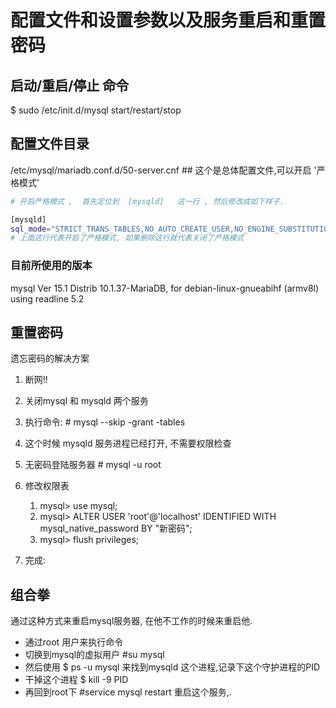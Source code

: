 # 配置文件和设置参数以及服务重启和重置密码

## 启动/重启/停止 命令

$ sudo  /etc/init.d/mysql     start/restart/stop

## 配置文件目录

/etc/mysql/mariadb.conf.d/50-server.cnf       \#\# 这个是总体配置文件,可以开启 '严格模式'

```bash
# 开启严格模式 ,  首先定位到  [mysqld]   这一行 , 然后修改成如下样子.

[mysqld]
sql_mode="STRICT_TRANS_TABLES,NO_AUTO_CREATE_USER,NO_ENGINE_SUBSTITUTION"
# 上面这行代表开启了严格模式, 如果删除这行就代表关闭了严格模式
```

### 目前所使用的版本

mysql  Ver 15.1 Distrib 10.1.37-MariaDB, for debian-linux-gnueabihf \(armv8l\) using readline 5.2

## 重置密码

遗忘密码的解决方案

1. 断网!!
2. 关闭mysql 和 mysqld 两个服务
3. 执行命令:   \# mysql --skip -grant -tables
4. 这个时候 mysqld 服务进程已经打开, 不需要权限检查
5. 无密码登陆服务器    \# mysql -u root
6. 修改权限表

   1. mysql&gt;   use mysql;
   2. mysql&gt;   ALTER USER 'root'@'localhost' IDENTIFIED WITH mysql_native_password BY "新密码";
   3. mysql&gt;   flush privileges;

7. 完成:

## 组合拳

通过这种方式来重启mysql服务器, 在他不工作的时候来重启他.

* 通过root 用户来执行命令
* 切换到mysql的虚拟用户  \#su mysql
* 然后使用 $ ps  -u mysql    来找到mysqld 这个进程,记录下这个守护进程的PID
* 干掉这个进程   $ kill -9   PID
* 再回到root下   \#service mysql  restart   重启这个服务,.

